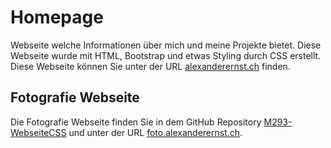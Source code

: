 # Homepage
Webseite welche Informationen über mich und meine Projekte bietet. Diese Webseite wurde mit HTML, Bootstrap und etwas Styling durch CSS erstellt.  
Diese Webseite können Sie unter der URL [alexanderernst.ch](https://alexanderernst.ch) finden.
## Fotografie Webseite
Die Fotografie Webseite finden Sie in dem GitHub Repository [M293-WebseiteCSS](https://github.com/alexanderternst/M293-WebseiteCSS) und unter der URL [foto.alexanderernst.ch](https://foto.alexanderernst.ch).
